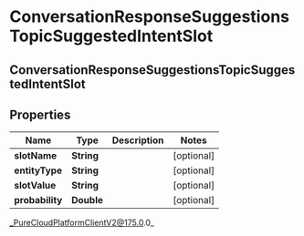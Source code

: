 # ConversationResponseSuggestionsTopicSuggestedIntentSlot

## ConversationResponseSuggestionsTopicSuggestedIntentSlot

## Properties

|Name | Type | Description | Notes|
|------------ | ------------- | ------------- | -------------|
| **slotName** | **String** |  | [optional] |
| **entityType** | **String** |  | [optional] |
| **slotValue** | **String** |  | [optional] |
| **probability** | **Double** |  | [optional] |



_PureCloudPlatformClientV2@175.0.0_
